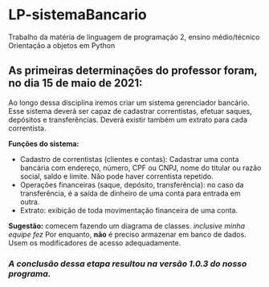 # LP-sistemaBancario
Trabalho da matéria de linguagem de programação 2, ensino médio/técnico
Orientação a objetos em Python

## As primeiras determinações do professor foram, no dia 15 de maio de 2021:

Ao longo dessa disciplina iremos criar um sistema gerenciador bancário. Esse sistema deverá ser capaz de cadastrar correntistas, efetuar saques, depósitos e transferências. Deverá existir também um extrato para cada correntista.
  
  **Funções do sistema:**
- Cadastro de correntistas (clientes e contas): Cadastrar uma conta bancária com endereço, número, CPF ou CNPJ, nome do titular ou razão social, saldo e limite. Não pode haver correntista repetido.
- Operações financeiras (saque, depósito, transferência): no caso da transferência, é a saída de dinheiro de uma conta para entrada em outra.
- Extrato: exibição de toda movimentação financeira de uma conta.

**Sugestão:** comecem fazendo um diagrama de classes. *inclusive minha equipe fez*
Por enquanto, **não** é preciso armazenar em banco de dados. Usem os modificadores de acesso adequadamente.

### *A conclusão dessa etapa resultou na versão 1.0.3 do nosso programa.*
